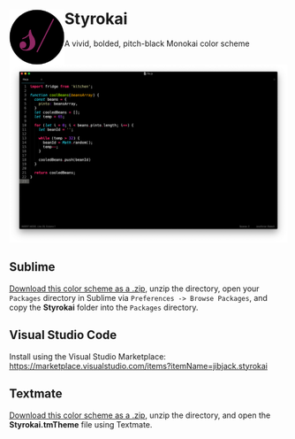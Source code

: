 # Styrokai <img align="left" width="100" height="100" src="/.media/styrokai_icon.png">
A vivid, bolded, pitch-black Monokai color scheme

![Styrokai Theme](/.media/Styrokai_img.png)


## Sublime
[Download this color scheme as a .zip](https://github.com/jaredgorski/Styrokai/archive/master.zip), unzip the directory, open your `Packages` directory in Sublime via `Preferences -> Browse Packages`, and copy the **Styrokai** folder into the `Packages` directory.

## Visual Studio Code
Install using the Visual Studio Marketplace: https://marketplace.visualstudio.com/items?itemName=jibjack.styrokai

## Textmate
[Download this color scheme as a .zip](https://github.com/jaredgorski/Styrokai/archive/master.zip), unzip the directory, and open the **Styrokai.tmTheme** file using Textmate.

